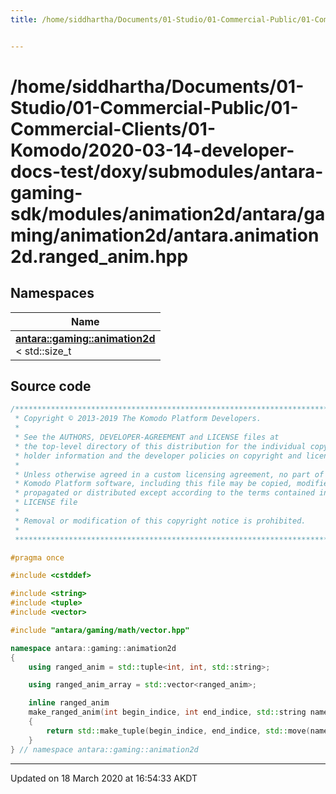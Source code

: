 ```yaml
---
title: /home/siddhartha/Documents/01-Studio/01-Commercial-Public/01-Commercial-Clients/01-Komodo/2020-03-14-developer-docs-test/doxy/submodules/antara-gaming-sdk/modules/animation2d/antara/gaming/animation2d/antara.animation2d.ranged_anim.hpp


---
```


# /home/siddhartha/Documents/01-Studio/01-Commercial-Public/01-Commercial-Clients/01-Komodo/2020-03-14-developer-docs-test/doxy/submodules/antara-gaming-sdk/modules/animation2d/antara/gaming/animation2d/antara.animation2d.ranged_anim.hpp







## Namespaces

| Name           |
| -------------- |
| **[antara::gaming::animation2d](Namespaces/namespaceantara_1_1gaming_1_1animation2d.md)** <br>< std::size_t  |














## Source code

```cpp
/******************************************************************************
 * Copyright © 2013-2019 The Komodo Platform Developers.                      *
 *                                                                            *
 * See the AUTHORS, DEVELOPER-AGREEMENT and LICENSE files at                  *
 * the top-level directory of this distribution for the individual copyright  *
 * holder information and the developer policies on copyright and licensing.  *
 *                                                                            *
 * Unless otherwise agreed in a custom licensing agreement, no part of the    *
 * Komodo Platform software, including this file may be copied, modified,     *
 * propagated or distributed except according to the terms contained in the   *
 * LICENSE file                                                               *
 *                                                                            *
 * Removal or modification of this copyright notice is prohibited.            *
 *                                                                            *
 ******************************************************************************/

#pragma once

#include <cstddef> 

#include <string> 
#include <tuple>  
#include <vector> 

#include "antara/gaming/math/vector.hpp" 

namespace antara::gaming::animation2d
{
    using ranged_anim = std::tuple<int, int, std::string>;

    using ranged_anim_array = std::vector<ranged_anim>;

    inline ranged_anim
    make_ranged_anim(int begin_indice, int end_indice, std::string name)
    {
        return std::make_tuple(begin_indice, end_indice, std::move(name));
    }
} // namespace antara::gaming::animation2d
```


-------------------------------

Updated on 18 March 2020 at 16:54:33 AKDT
